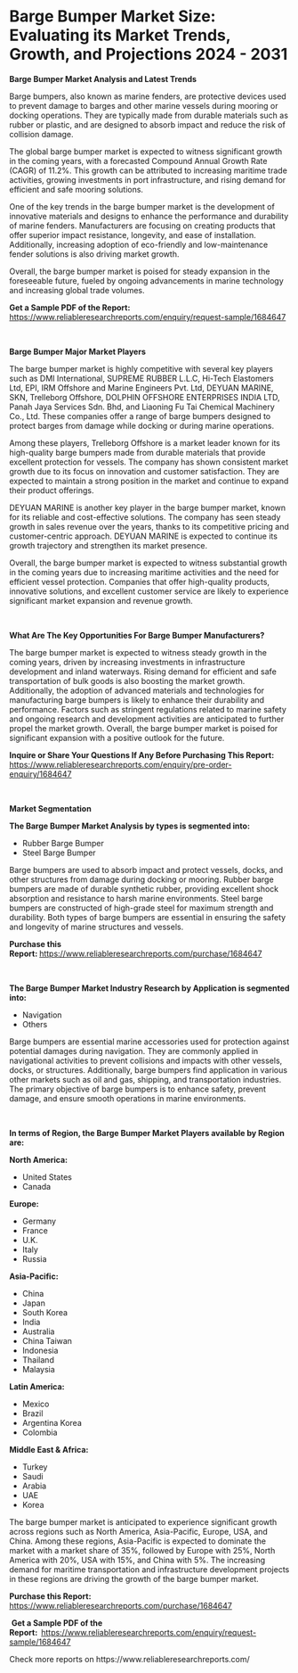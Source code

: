 <p><h1>Barge Bumper Market Size: Evaluating its Market Trends, Growth, and Projections 2024 - 2031</h1></p><p><strong>Barge Bumper Market Analysis and Latest Trends</strong></p>
<p><p>Barge bumpers, also known as marine fenders, are protective devices used to prevent damage to barges and other marine vessels during mooring or docking operations. They are typically made from durable materials such as rubber or plastic, and are designed to absorb impact and reduce the risk of collision damage.</p><p>The global barge bumper market is expected to witness significant growth in the coming years, with a forecasted Compound Annual Growth Rate (CAGR) of 11.2%. This growth can be attributed to increasing maritime trade activities, growing investments in port infrastructure, and rising demand for efficient and safe mooring solutions.</p><p>One of the key trends in the barge bumper market is the development of innovative materials and designs to enhance the performance and durability of marine fenders. Manufacturers are focusing on creating products that offer superior impact resistance, longevity, and ease of installation. Additionally, increasing adoption of eco-friendly and low-maintenance fender solutions is also driving market growth.</p><p>Overall, the barge bumper market is poised for steady expansion in the foreseeable future, fueled by ongoing advancements in marine technology and increasing global trade volumes.</p></p>
<p><strong>Get a Sample PDF of the Report:&nbsp;</strong> <a href="https://www.reliableresearchreports.com/enquiry/request-sample/1684647">https://www.reliableresearchreports.com/enquiry/request-sample/1684647</a></p>
<p>&nbsp;</p>
<p><strong>Barge Bumper Major Market Players</strong></p>
<p><p>The barge bumper market is highly competitive with several key players such as DMI International, SUPREME RUBBER L.L.C, Hi-Tech Elastomers Ltd, EPI, IRM Offshore and Marine Engineers Pvt. Ltd, DEYUAN MARINE, SKN, Trelleborg Offshore, DOLPHIN OFFSHORE ENTERPRISES INDIA LTD, Panah Jaya Services Sdn. Bhd, and Liaoning Fu Tai Chemical Machinery Co., Ltd. These companies offer a range of barge bumpers designed to protect barges from damage while docking or during marine operations.</p><p>Among these players, Trelleborg Offshore is a market leader known for its high-quality barge bumpers made from durable materials that provide excellent protection for vessels. The company has shown consistent market growth due to its focus on innovation and customer satisfaction. They are expected to maintain a strong position in the market and continue to expand their product offerings.</p><p>DEYUAN MARINE is another key player in the barge bumper market, known for its reliable and cost-effective solutions. The company has seen steady growth in sales revenue over the years, thanks to its competitive pricing and customer-centric approach. DEYUAN MARINE is expected to continue its growth trajectory and strengthen its market presence.</p><p>Overall, the barge bumper market is expected to witness substantial growth in the coming years due to increasing maritime activities and the need for efficient vessel protection. Companies that offer high-quality products, innovative solutions, and excellent customer service are likely to experience significant market expansion and revenue growth.</p></p>
<p>&nbsp;</p>
<p><strong>What Are The Key Opportunities For Barge Bumper Manufacturers?</strong></p>
<p><p>The barge bumper market is expected to witness steady growth in the coming years, driven by increasing investments in infrastructure development and inland waterways. Rising demand for efficient and safe transportation of bulk goods is also boosting the market growth. Additionally, the adoption of advanced materials and technologies for manufacturing barge bumpers is likely to enhance their durability and performance. Factors such as stringent regulations related to marine safety and ongoing research and development activities are anticipated to further propel the market growth. Overall, the barge bumper market is poised for significant expansion with a positive outlook for the future.</p></p>
<p><strong>Inquire or Share Your Questions If Any Before Purchasing This Report:</strong> <a href="https://www.reliableresearchreports.com/enquiry/pre-order-enquiry/1684647">https://www.reliableresearchreports.com/enquiry/pre-order-enquiry/1684647</a></p>
<p>&nbsp;</p>
<p><strong>Market Segmentation</strong></p>
<p><strong>The Barge Bumper Market Analysis by types is segmented into:</strong></p>
<p><ul><li>Rubber Barge Bumper</li><li>Steel Barge Bumper</li></ul></p>
<p><p>Barge bumpers are used to absorb impact and protect vessels, docks, and other structures from damage during docking or mooring. Rubber barge bumpers are made of durable synthetic rubber, providing excellent shock absorption and resistance to harsh marine environments. Steel barge bumpers are constructed of high-grade steel for maximum strength and durability. Both types of barge bumpers are essential in ensuring the safety and longevity of marine structures and vessels.</p></p>
<p><strong>Purchase this Report:&nbsp;</strong><a href="https://www.reliableresearchreports.com/purchase/1684647">https://www.reliableresearchreports.com/purchase/1684647</a></p>
<p>&nbsp;</p>
<p><strong>The Barge Bumper Market Industry Research by Application is segmented into:</strong></p>
<p><ul><li>Navigation</li><li>Others</li></ul></p>
<p><p>Barge bumpers are essential marine accessories used for protection against potential damages during navigation. They are commonly applied in navigational activities to prevent collisions and impacts with other vessels, docks, or structures. Additionally, barge bumpers find application in various other markets such as oil and gas, shipping, and transportation industries. The primary objective of barge bumpers is to enhance safety, prevent damage, and ensure smooth operations in marine environments.</p></p>
<p>&nbsp;</p>
<p><strong>In terms of Region, the Barge Bumper Market Players available by Region are:</strong></p>
<p>
    <p> <strong> North America: </strong>
        <ul>
            <li>United States</li>
            <li>Canada</li>
        </ul>
        </p> 
    <p> <strong> Europe: </strong>
        <ul>
            <li>Germany</li>
            <li>France</li>
            <li>U.K.</li>
            <li>Italy</li>
            <li>Russia</li>
        </ul>
        </p> 
    <p> <strong> Asia-Pacific: </strong>
        <ul>
            <li>China</li>
            <li>Japan</li>
            <li>South Korea</li>
            <li>India</li>
            <li>Australia</li>
            <li>China Taiwan</li>
            <li>Indonesia</li>
            <li>Thailand</li>
            <li>Malaysia</li>
        </ul>
        </p> 
    <p> <strong> Latin America: </strong>
        <ul>
            <li>Mexico</li>
            <li>Brazil</li>
            <li>Argentina Korea</li>
            <li>Colombia</li>
        </ul>
        </p> 
    <p> <strong> Middle East & Africa: </strong>
        <ul>
            <li>Turkey</li>
            <li>Saudi</li>
            <li>Arabia</li>
            <li>UAE</li>
            <li>Korea</li>
        </ul>
    </p>
    </p>
<p><p>The barge bumper market is anticipated to experience significant growth across regions such as North America, Asia-Pacific, Europe, USA, and China. Among these regions, Asia-Pacific is expected to dominate the market with a market share of 35%, followed by Europe with 25%, North America with 20%, USA with 15%, and China with 5%. The increasing demand for maritime transportation and infrastructure development projects in these regions are driving the growth of the barge bumper market.</p></p>
<p><strong>Purchase this Report: </strong><a href="https://www.reliableresearchreports.com/purchase/1684647">https://www.reliableresearchreports.com/purchase/1684647</a></p>
<p>&nbsp;<strong>Get a Sample PDF of the Report:&nbsp;&nbsp;</strong><a href="https://www.reliableresearchreports.com/enquiry/request-sample/1684647">https://www.reliableresearchreports.com/enquiry/request-sample/1684647</a></p>
<p><strong></strong></p>
<p>Check more reports on https://www.reliableresearchreports.com/</p>